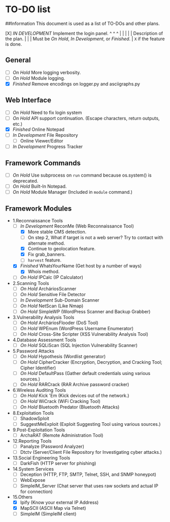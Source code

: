 # TO-DO list
##Information
This document is used as a list of TO-DOs and other plans.

 [X] _IN DEVELOPMENT_ Implement the login panel.
  ^       ^                 ^
  |       |                 |
  |       |        Description of the plan.
  |       |
  |      Must be _On Hold_, _In Development_, or _Finished_.
  |
  ``X`` if the feature is done.

## General
+ [ ] _On Hold_ More logging verbosity.
+ [ ] _On Hold_ Module logging.
+ [X] _Finished_ Remove encodings on logger.py and asciigraphs.py

## Web Interface
+ [ ] _On Hold_ Need to fix login system
+ [ ] _On Hold_ API support continuation. (Escape characters, return outputs, etc.)
+ [X] _Finished_ Online Notepad
+ [ ] _In Development_ File Repository
    + [ ] Online Viewer/Editor

+ [ ] _In Development_ Progress Tracker

## Framework Commands
+ [ ] _On Hold_ Use subprocess on ``run`` command because os.system() is deprecated.
+ [ ] _On Hold_ Built-In Notepad.
+ [ ] _On Hold_ Module Manager (Included in `module` command.)

## Framework Modules
+ 1.Reconnaissance Tools
    - [ ] _In Development_ ReconMe (Web Reconnaissance Tool)
        * [X] More stable CMS detection.
        * [ ] On step 2, What if target is not a web server? Try to
              contact with alternate method.
        * [X] Continue to geolocation feature.
        * [X] Fix grab_banners.
        * [ ] `harvest` feature.

    - [X] _Finished_ WhatsYourName (Get host by a number of ways)
        * [X] Whois method.
    - [ ] _On Hold_ IPCalc (IP Calculator)

+ 2.Scanning Tools
    - [ ] _On Hold_ ArcháriosScanner
    - [ ] _On Hold_ Sensitive File Detector
    - [ ] _In Development_ Sub-Domain Scanner
    - [ ] _On Hold_ NetScan (Like Nmap)
    - [ ] _On Hold_ SimpleWP (WordPress Scanner and Backup Grabber)

+ 3.Vulnerability Analysis Tools
    - [ ] _On Hold_ ArcháriosFlooder (DoS Tool)
    - [ ] _On Hold_ WPEnum (WordPress Username Enumerator)
    - [ ] _On Hold_ Cross-Site Scripter (XSS Vulnerability Analysis Tool)

+ 4.Database Assessment Tools
    - [ ] _On Hold_ SQLiScan (SQL Injection Vulnerability Scanner)

+ 5.Password Attacks
    - [ ] _On Hold_ Hypothesis (Wordlist generator)
    - [ ] _On Hold_ CipherCracker (Encryption, Decryption, and Cracking Tool; Cipher Identifier)
    - [ ] _On Hold_ DefaultPass (Gather default credentials using various sources.)
    - [ ] _On Hold_ RARCrack (RAR Archive password cracker)

+ 6.Wireless Auditing Tools
    - [ ] _On Hold_ Kick 'Em (Kick devices out of the network.)
    - [ ] _On Hold_ WiCrack (WiFi Cracking Tool)
    - [ ] _On Hold_ Bluetooth Predator (Bluetooth Attacks)

+ 8.Exploitation Tools
    - [ ] ShadowSploit
    - [ ] SuggestMeExploit (Exploit Suggesting Tool using various sources.)

+ 9.Post-Exploitation Tools
    - [ ] ArchaRAT (Remote Administration Tool)

+ 12.Reporting Tools
    - [ ] Panalyze (Password Analyzer)
    - [ ] Dtctv (Server/Client File Repository for Investigating cyber attacks.)

+ 13.Social Engineering Tools
    - [ ] DarkFish (HTTP server for phishing)

+ 14.System Services
    - [ ] Deception (HTTP, FTP, SMTP, Telnet, SSH, and SNMP honeypot)
    - [ ] WebExpose
    - [ ] SimpleIM_Server (Chat server that uses raw sockets and actual IP for connection)

+ 15.Others
    - [X] Ipify (Know your external IP Address)
    - [X] MapSCII (ASCII Map via Telnet)
    - [ ] SimpleIM (SimpleIM client)
